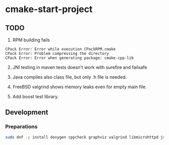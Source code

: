 # cmake-start-project

## TODO

1. RPM building fails

```
CPack Error: Error while execution CPackRPM.cmake
CPack Error: Problem compressing the directory
CPack Error: Error when generating package: cmake-cpp-lib
```
2. JNI testing in maven tests doesn't work with surefire and failsafe

3. Java compiles also class file, but only .h file is needed.

4. FreeBSD valgrind shows memory leaks even for empty main file.

5. Add boost test library.

## Development

### Preparations

```sh
sudo dnf -y install doxygen cppcheck graphviz valgrind libmicrohttpd json-c-devel libmicrohttpd-devel boost-test kdbg
```
